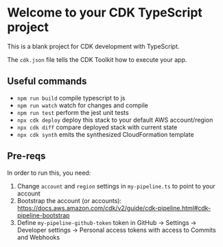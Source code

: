 # Welcome to your CDK TypeScript project

This is a blank project for CDK development with TypeScript.

The `cdk.json` file tells the CDK Toolkit how to execute your app.

## Useful commands

* `npm run build`   compile typescript to js
* `npm run watch`   watch for changes and compile
* `npm run test`    perform the jest unit tests
* `npx cdk deploy`  deploy this stack to your default AWS account/region
* `npx cdk diff`    compare deployed stack with current state
* `npx cdk synth`   emits the synthesized CloudFormation template

## Pre-reqs

In order to run this, you need:
1. Change `account` and `region` settings in `my-pipeline.ts` to point to your account
2. Bootstrap the account (or accounts): https://docs.aws.amazon.com/cdk/v2/guide/cdk-pipeline.html#cdk-pipeline-bootstrap
3. Define `my-pipeline-github-token` token in GitHub → Settings → Developer settings → Personal access tokens with access to Commits and Webhooks
